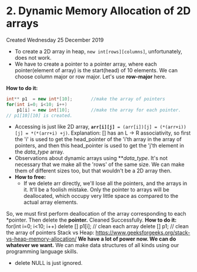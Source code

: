 # 2. Dynamic Memory Allocation of 2D arrays
Created Wednesday 25 December 2019


* To create a 2D array in heap, ``new int[rows][columns]``, unfortunately, does not work.
* We have to create a pointer to a pointer array, where each pointer(element of array) is the start(head) of 10 elements. We can choose column major or row major. Let's use **row-major** here.

**How to do it:**
```c++
int** p1  = new int*[10];		//make the array of pointers
for(int i=0; i<10; i++)
	p1[i] = new int[10];		//make the array for each pointer.
// p1[10][10] is created.
```

* Accessing is just like 2D array, **``arr[i][j]``**`` = (arr[i])[j] = (*(arr+i))[j] = *(*(arr+i) +j)``. Explanation: [] has an L → R associativity, so first the 'i' is used to get the head_pointer of the 'i'th array in the array of pointers, and then this head_pointer is used to get the 'j'th element in the *data_type* array.
* Observations about dynamic arrays using ***data_type*. It's not necessary that we make all the 'rows' of the same size. We can make them of different sizes too, but that wouldn't be a 2D array then.
* **How to free:**
	* If we delete arr directly, we'll lose all the pointers, and the arrays in it. It'll be a foolish mistake. Only the pointer to arrays will be deallocated, which occupy very little space as compared to the actual array elements.

So, we must first perform deallocation of the array corresponding to each *pointer. Then delete the **pointer.** Cleaned Successfully.
**How to do it:**
for(int i=0; i<10; i++)
delete [] p1[i];	// clean each array
delete [] p1;	// clean the array of pointers
Stack vs Heap: <https://www.geeksforgeeks.org/stack-vs-heap-memory-allocation/>
**We have a lot of power now. We can do whatever we want.** We can make data structures of all kinds using our programming language skills.

* delete NULL is just ignored.


